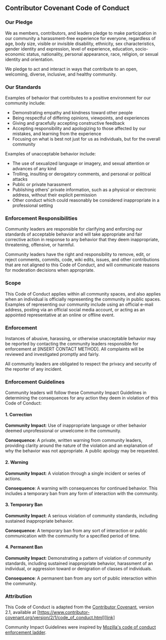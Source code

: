 ## Contributor Covenant Code of Conduct

### Our Pledge

We as members, contributors, and leaders pledge to make participation in our
community a harassment-free experience for everyone, regardless of age, body
size, visible or invisible disability, ethnicity, sex characteristics, gender
identity and expression, level of experience, education, socio-economic status,
nationality, personal appearance, race, religion, or sexual identity
and orientation.

We pledge to act and interact in ways that contribute to an open, welcoming,
diverse, inclusive, and healthy community.

### Our Standards

Examples of behavior that contributes to a positive environment for our
community include:

* Demonstrating empathy and kindness toward other people
* Being respectful of differing opinions, viewpoints, and experiences
* Giving and gracefully accepting constructive feedback
* Accepting responsibility and apologizing to those affected by our mistakes,
    and learning from the experience
* Focusing on what is best not just for us as individuals, but for the
    overall community

Examples of unacceptable behavior include:

* The use of sexualized language or imagery, and sexual attention or
    advances of any kind
* Trolling, insulting or derogatory comments, and personal or political attacks
* Public or private harassment
* Publishing others' private information, such as a physical or electronic
    address, without their explicit permission
* Other conduct which could reasonably be considered inappropriate in a
    professional setting

### Enforcement Responsibilities

Community leaders are responsible for clarifying and enforcing our standards
of acceptable behavior and will take appropriate and fair corrective action
in response to any behavior that they deem inappropriate, threatening,
offensive, or harmful.

Community leaders have the right and responsibility to remove, edit, or reject
comments, commits, code, wiki edits, issues, and other contributions that are
not aligned to this Code of Conduct, and will communicate reasons for
moderation decisions when appropriate.

### Scope

This Code of Conduct applies within all community spaces, and also applies when
an individual is officially representing the community in public spaces.
Examples of representing our community include using an official e-mail
address, posting via an official social media account, or acting as an
appointed representative at an online or offline event.

### Enforcement

Instances of abusive, harassing, or otherwise unacceptable behavior may be
reported by contacting the community leaders responsible for enforcement at
[INSERT CONTACT METHOD]. All complaints will be reviewed and investigated
promptly and fairly.

All community leaders are obligated to respect the privacy and security of the
reporter of any incident.

### Enforcement Guidelines

Community leaders will follow these Community Impact Guidelines in determining
the consequences for any action they deem in violation of this Code of
Conduct:

#### 1. Correction

**Community Impact**: Use of inappropriate language or other behavior deemed
unprofessional or unwelcome in the community.

**Consequence**: A private, written warning from community leaders, providing
clarity around the nature of the violation and an explanation of why the
behavior was not appropriate. A public apology may be requested.

#### 2. Warning

**Community Impact**: A violation through a single incident or series of
actions.

**Consequence**: A warning with consequences for continued behavior. This
includes a temporary ban from any form of interaction with the community.

#### 3. Temporary Ban

**Community Impact**: A serious violation of community standards, including
sustained inappropriate behavior.

**Consequence**: A temporary ban from any sort of interaction or public
communication with the community for a specified period of time.

#### 4. Permanent Ban

**Community Impact**: Demonstrating a pattern of violation of community
standards, including sustained inappropriate behavior, harassment of an
individual, or aggression toward or denigration of classes of individuals.

**Consequence**: A permanent ban from any sort of public interaction within
the community.

### Attribution

This Code of Conduct is adapted from the
[Contributor Covenant][link],
version 2.1, available at
[https://www.contributor-covenant.org/version/2/1/code_of_conduct.html][link]

Community Impact Guidelines were inspired by
[Mozilla's code of conduct enforcement ladder][mozilla-ladder].

[link]: https://www.contributor-covenant.org/version/2/1/code_of_conduct.html
[mozilla-ladder]: https://github.com/mozilla/diversity
